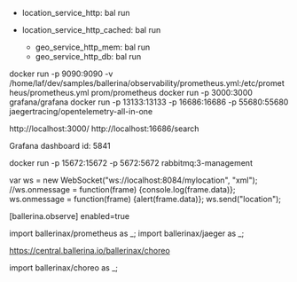 * location_service_http: bal run

* location_service_http_cached: bal run
  - geo_service_http_mem: bal run
  - geo_service_http_db: bal run

docker run -p 9090:9090 -v /home/laf/dev/samples/ballerina/observability/prometheus.yml:/etc/prometheus/prometheus.yml prom/prometheus
docker run -p 3000:3000 grafana/grafana
docker run -p 13133:13133 -p 16686:16686 -p 55680:55680 jaegertracing/opentelemetry-all-in-one

http://localhost:3000/
http://localhost:16686/search

Grafana dashboard id: 5841

docker run -p 15672:15672 -p 5672:5672 rabbitmq:3-management

var ws = new WebSocket("ws://localhost:8084/mylocation", "xml");
//ws.onmessage = function(frame) {console.log(frame.data)};
ws.onmessage = function(frame) {alert(frame.data)};
ws.send("location");

[ballerina.observe]
enabled=true

import ballerinax/prometheus as _;
import ballerinax/jaeger as _;

https://central.ballerina.io/ballerinax/choreo

import ballerinax/choreo as _;